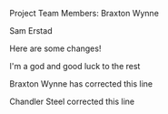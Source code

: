 Project Team Members: Braxton Wynne

Sam Erstad

Here are some changes!

I'm a god and good luck to the rest

Braxton Wynne has corrected this line

Chandler Steel corrected this line

